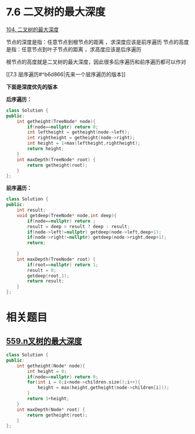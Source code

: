 # 7.6 二叉树的最大深度

[104. 二叉树的最大深度](https://leetcode.cn/problems/maximum-depth-of-binary-tree/)

节点的深度是指：任意节点到根节点的距离 ，求深度应该是前序遍历
节点的高度是指：任意节点到叶子节点的距离 ，求高度应该是后序遍历

根节点的高度就是二叉树的最大深度，因此很多后序遍历和前序遍历都可以作对

[[7.3 层序遍历#^b6d866|先来一个层序遍历的版本]]

**下面是深度优先的版本**

**后序遍历：**

```cpp
class Solution {
public:
    int getheight(TreeNode* node){
        if(node==nullptr) return 0;
        int leftheight = getheight(node->left);
        int rightheight = getheight(node->right);
        int height = 1+max(leftheight,rightheight);
        return height;
    }
    int maxDepth(TreeNode* root) {
        return getheight(root);
    }
};
```

**前序遍历：**

```cpp
class Solution {
public:
    int result;
    void getdeep(TreeNode* node,int deep){
        if(node==nullptr) return ;
        result = deep > result ? deep : result;
        if(node->left!=nullptr) getdeep(node->left,deep+1);
        if(node->right!=nullptr) getdeep(node->right,deep+1);  
        return;
  
    }
    int maxDepth(TreeNode* root) {
        if(root==nullptr) return 1;
        result = 0;
        getdeep(root,1);
        return result;
    }
};
```
# 相关题目

## [559.n叉树的最大深度](https://leetcode.cn/problems/maximum-depth-of-n-ary-tree/)

```cpp
class Solution {
public:
    int getheight(Node* node){
        int height = 0;
        if(node==nullptr) return 0;
        for(int i = 0;i<node->children.size();i++){
            height = max(height,getheight(node->children[i]));
        }
        return 1+height;
    }
    int maxDepth(Node* root) {
        return getheight(root);
    }
};
```
